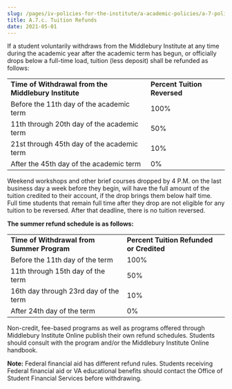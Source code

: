 ```yaml
---
slug: /pages/iv-policies-for-the-institute/a-academic-policies/a-7-policies-concerning-enrollment-and-payment-fees/a-7-c-tuition-refunds
title: A.7.c. Tuition Refunds
date: 2021-05-01
---
```

If a student voluntarily withdraws from the Middlebury Institute at any time during the academic year after the academic term has begun, or officially drops below a full-time load, tuition (less deposit) shall be refunded as follows:

<table><tbody><tr><td><strong>Time of Withdrawal from the Middlebury Institute</strong></td><td><strong>Percent Tuition Reversed</strong></td></tr><tr><td>Before the 11th day of the academic term</td><td>100%</td></tr><tr><td>11th through 20th day of the academic term</td><td>50%</td></tr><tr><td>21st through 45th day of the academic term</td><td>10%</td></tr><tr><td>After the 45th day of the academic term</td><td>0%</td></tr></tbody></table>

Weekend workshops and other brief courses dropped by 4 P.M. on the last business day a week before they begin, will have the full amount of the tuition credited to their account, if the drop brings them below half time.  Full time students that remain full time after they drop are not eligible for any tuition to be reversed. After that deadline, there is no tuition reversed.

**The summer refund schedule is as follows:**

<table><tbody><tr><td><strong>Time of Withdrawal from Summer Program</strong></td><td><strong>Percent Tuition Refunded or Credited</strong></td></tr><tr><td>Before the 11th day of the term</td><td>100%</td></tr><tr><td>11th through 15th day of the term</td><td>50%</td></tr><tr><td>16th day through 23rd day of the term</td><td>10%</td></tr><tr><td>After 24th day of the term</td><td>0%</td></tr></tbody></table>

Non-credit, fee-based programs as well as programs offered through Middlebury Institute Online publish their own refund schedules. Students should consult with the program and/or the Middlebury Institute Online handbook.

**Note:** Federal financial aid has different refund rules. Students receiving Federal financial aid or VA educational benefits should contact the Office of Student Financial Services before withdrawing.

